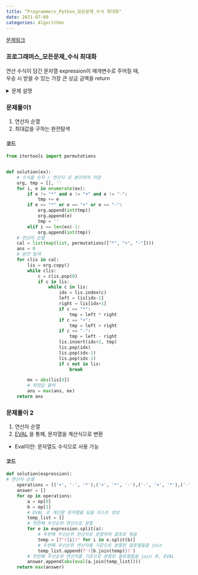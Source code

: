 ```yaml
---
title: “Programmers_Python_모든문제_수식 최대화"
date: 2021-07-09
categories: Algorithms
---
```


[문제링크](https://programmers.co.kr/learn/courses/30/lessons/67257)


### 프로그래머스_모든문제_수식 최대화

연산 수식이 담긴 문자열 expression이 매개변수로 주어질 때,<br> 
우승 시 받을 수 있는 가장 큰 상금 금액을 return

<details>
  <summary>문제 설명</summary>

입출력 예 #1<br>
[* , +, -] 로 연산자 우선순위를 정했을 때, 가장 큰 절댓값을 얻을 수 있습니다.<br>
연산 순서는 아래와 같습니다.<br>
 <br>
100-200*300-500+20<br>
= 100-(200*300)-500+20<br>
= 100-60000-(500+20)<br>
= (100-60000)-520<br>
= (-59900-520)<br>
= -60420<br>
<br>
따라서, 우승 시 받을 수 있는 상금은 |-60420| = 60420 입니다.

</details>


### 문제풀이1
1. 연산자 순열
2. 최대값을 구하는 완전탐색

#### 코드

```python
from itertools import permutations


def solution(ex):
    # 수식을 숫자 / 연산자 로 분리하여 저장
    org, tmp = [], ''
    for i, e in enumerate(ex):
        if e != "*" and e != "+" and e != "-":
            tmp += e
        if e == "*" or e == "+" or e == "-":
            org.append(int(tmp))
            org.append(e)
            tmp = ''
        elif i == len(ex)-1:
            org.append(int(tmp))
    # 연산자 순열
    cal = list(map(list, permutations(["*", "+", "-"])))
    ans = 0
    # 완전 탐색
    for clis in cal:
        lis = org.copy()
        while clis:
            c = clis.pop(0)
            if c in lis:
                while c in lis:
                    idx = lis.index(c)
                    left = lis[idx-1]
                    right = lis[idx+1]
                    if c == "*":
                        tmp = left * right
                    if c == "+":
                        tmp = left + right
                    if c == "-":
                        tmp = left - right
                    lis.insert(idx+2, tmp)
                    lis.pop(idx)
                    lis.pop(idx-1)
                    lis.pop(idx-1)
                    if c not in lis:
                        break

        mx = abs(lis[0])
        # 최댓값 출력
        ans = max(ans, mx)
    return ans
```

### 문제풀이 2
1. 연산자 순열
2. [EVAL](https://www.programiz.com/python-programming/methods/built-in/eval) 을 통해, 문자열을 계산식으로 변환
* Eval이란: 문자열도 수식으로 사용 가능

#### 코드

```python
def solution(expression):
# 연산자 순열
    operations = [('+', '-', '*'),('+', '*', '-'),('-', '+', '*'),('-', '*', '+'),('*', '+', '-'),('*', '-', '+')]
    answer = []
    for op in operations:
        a = op[0]
        b = op[1]
        # EVAL 로 계산할 문자열을 담을 리스트 생성
        temp_list = []
        # 첫번째 우선순위 연산으로 분할
        for e in expression.split(a):
            # 두번째 우선순위 연산자로 분할하여 괄호로 묶음
            temp = [f"({i})" for i in e.split(b)]
            # 두번째 우선순위 연산자를 기준으로 분할된 괄호열들을 join
            temp_list.append(f'({b.join(temp)})')
        # 첫번째 우선순위 연산자를 기준으로 분할된 괄호열들을 join 후, EVAL
        answer.append(abs(eval(a.join(temp_list))))
    return max(answer)
```
